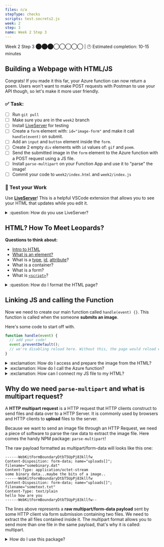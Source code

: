 ```yaml
---
files: n/a
stepType: checks
scripts: test.secrets2.js
week: 2
step: 3
name: Week 2 Step 3
---
```


Week 2 Step 3 ⬤⬤⬤◯◯◯◯◯ | 🕐 Estimated completion: 10-15 minutes

## Building a Webpage with HTML/JS
Congrats! If you made it this far, your Azure function can now return a poem. Users won't want to make POST requests with Postman to use your API though, so let's make it more user friendly.

### ✅  Task:

- [ ]  Run `git pull` 
- [ ]  Make sure you are in the `week2` branch 
- [ ]  Install [LiveServer](https://marketplace.visualstudio.com/items?itemName=ritwickdey.LiveServer) for testing
- [ ]  Create a `form` element with: `id="image-form"` and make it call `handle(event)` on submit.
- [ ]  Add an `input` and `button` element inside the `form`.
- [ ]  Create 2 empty `div` elements with `id` values of: `gif` and `poem`.
- [ ]  Send the submitted image in the `form` element to the Azure function with a POST request using a JS file.
- [ ]  Install `parse-multipart` on your Function App and use it to "parse" the image!
- [ ] Commit your code to `week2/index.html` and `week2/index.js`

### 🚧 Test your Work
Use **[LiveServer](https://marketplace.visualstudio.com/items?itemName=ritwickdey.LiveServer)**! This is a helpful VSCode extension that allows you to see your HTML that updates while you edit it.

<details>
<summary>:question: How do you use LiveServer? </summary>
<br>

![image](https://user-images.githubusercontent.com/69332964/99007366-0fd21f80-2512-11eb-9af9-311d89098c0b.png)
* To start a local server, click `Go live` at the bottom right of the screen, as shown in the image.
    * Make sure that you have the entire repo open on VS Code and not just the individual files.
    * If this is your first time installing LiveServer, you might need to close/quit VS Code and reopen it.
* Test it out, and see what your HTML page looks like! *It's OK if it's boring, so feel free to style it with CSS!*

</details>

## HTML? How To Meet Leopards?

**Questions to think about:**
* [Intro to HTML](https://developer.mozilla.org/en-US/docs/Learn/Getting_started_with_the_web/HTML_basics)
* [What is an element?](https://www.w3schools.com/html/html_elements.asp)
* What is a [type](https://www.w3schools.com/tags/att_type.asp), [id](https://www.w3schools.com/html/html_id.asp), [attribute](https://www.w3schools.com/html/html_attributes.asp)?
* What is a container?
* What is a form?
* What is [`<script>`](https://developer.mozilla.org/en-US/docs/Web/HTML/Element/script)?

<details>
<summary>:question: How do I format the HTML page?</summary>
</br>

First, add this to the top of your HTML page. This is standard information every page usually has.
```html
<!DOCTYPE html>
<html lang="en">
  <head>
    <meta charset="utf-8">
    <meta http-equiv="X-UA-Compatible" content="IE=edge">
    <meta name="viewport" content="width=device-width, initial-scale=1">
    <meta name="description" content="">
    <meta name="author" content="">

    <title>WHAT'S THIS PROJECT CALLED?</title>

  </head>
```

Create a `body` tag. We're going to be putting code in here.
```html
<body>

  <!--We're putting stuff here!-->

</body>
```

### Create a title container
```html
      <div>
          <h1>Example Project</h1>
          <hr/>
      </div>
```

### Displaying output and entering input
First, create a `div`.
```html
<div>
  <!--We're putting stuff here!-->
</div>
```

**Where is the user going to upload the image?** In a form - make sure to change the values!.
```html
      <form id="fillthisin" onsubmit="fillthisin" enctype="multipart/form-data">
        <div class="form-group">
          <div id="image-div">
            <input type="file" accept="image/*" name="image" id="file""/>
            <button type="submit" class="btn btn-secondary btn-sm">Submit</button>       
      </form>

      <hr/> <!--we're just creating a separation-->
```

> :bulb: Note that the `enctype` is `multipart/form-data`, which is something that needs to be used when you're uploading a file like an image.

**Where will the output be displayed?** Look out below!
```html
      <div id="fillthisin"></div>
      <div id="fillthisin"></div>
```
This is where you'll see the gif and poem pop up!

## jQuery
Lastly, make sure to reference jQuery. Put it **at the very end of the HTML page outside of all the tags!**
```html
    <script src="https://ajax.googleapis.com/ajax/libs/jquery/1.11.3/jquery.min.js"></script>
    <script>window.jQuery || document.write('<script src="../../assets/js/vendor/jquery.min.js"><\/script>')</script>
     
    <script src="config.js" type="text/javascript"></script>
```

**Why?** We will be using [jQuery](https://www.w3schools.com/jquery/jquery_intro.asp) later to display output.
<br><br/>
</details>

## Linking JS and calling the Function
Now we need to create our main function called `handle(event) {}`. This function is called when the someone **submits an image**.

Here's some code to start off with.
```js
function handle(event) {
  // add your code!
  event.preventDefault();
  // we're disabling reload here. Without this, the page would reload every time the button was pressed.
}
```
<details>
<summary>:exclamation: How do I access and prepare the image from the HTML?</summary>
  </br>

This first line gets the content the user uploaded into the `form`. Fill it in: what was the id of your form element?
```js
var myform = document.getElementById('FILLTHISIN');
```

Next, we're taking the `myform` variable and creating a Form object that will be sent as `multipart-form` data.
```js
var payload = new FormData(myform);
```

In `payload`, you now have data you can send to the Azure Function.
</details>

<details>
<summary>:exclamation: How do I call the Azure function?</summary>
  </br>

Just like you've called it in your regular Azure functions! However, you don't need to install an npm package this time.
```js
const resp = await fetch(/*Add Function URL */, {
    method: 'POST',
    body: /* What's your data you're sending? */
});

let facedata = /* How do we receive it? */
// Refer back to your old code. Hint: use .json()!
```

</details>

<details>
<summary>:exclamation: How can I connect my JS file to my HTML?</summary>
  </br>

Great question! All we have to do is reference it just like we did with the jQuery.
```js
<script src="index.js" type="text/javascript"></script>
```
> Place this directly under your jQuery reference.
</details>

## Why do we need `parse-multipart` and what is multipart request?
A **HTTP multipart request** is a HTTP request that HTTP clients construct to send files and data over to a HTTP Server. It is commonly used by browsers and HTTP clients to **upload** files to the server.

Because we want to send an image file through an HTTP Request, we need a piece of software to parse the raw data to extract the image file. Here comes the handy NPM package: `parse-multipart`! 

The raw payload formatted as multipart/form-data will looks like this one:

```
------WebKitFormBoundaryDtbT5UpPj83kllfw
Content-Disposition: form-data; name="uploads[]"; filename="somebinary.dat"
Content-Type: application/octet-stream
some binary data...maybe the bits of a image..
------WebKitFormBoundaryDtbT5UpPj83kllfw
Content-Disposition: form-data; name="uploads[]"; filename="sometext.txt"
Content-Type: text/plain
hello how are you
------WebKitFormBoundaryDtbT5UpPj83kllfw--
```

The lines above represents a **raw multipart/form-data payload** sent by some HTTP client via form submission containing two files. We need to extract the all files contained inside it. The multipart format allows you to send more than one file in the same payload, that's why it is called: multipart.

<details>
<summary>How do I use this package?</summary>
</br>

Notice that `multipart.Parse(body, boundary)`  requires two parameters.  I've already gotten the boundary for you – just like the documentation example, our boundary is a string in the format `"----WebKitFormBoundary(random characters here)"`.

In the `multipart.Parse()` call, you need to figure out what the body parameter should be.

> :bulb: **Hint:** It should be the request body. Think about the template HTTP Trigger Azure function. How did we access the body in there?
```js
// here's your boundary:
var boundary = multipart.getBoundary(req.headers['content-type']);
  
// TODO: assign the body variable the correct value
var body = '<WHAT GOES HERE?>'
// parse the body
var parts = multipart.Parse(body, boundary);
```
</details>
